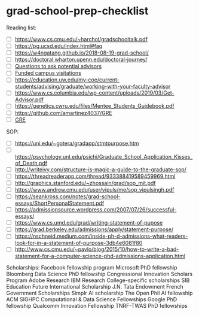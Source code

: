 # grad-school-prep-checklist

Reading list:
- [ ] https://www.cs.cmu.edu/~harchol/gradschooltalk.pdf
- [ ] https://pg.ucsd.edu/index.html#faq
- [ ] https://w4ngatang.github.io/2018-08-19-grad-school/
- [ ] https://doctoral.wharton.upenn.edu/doctoral-journey/
- [ ] [Questions to ask potential advisors](https://blog.ml.cmu.edu/2020/03/02/questions-to-ask-a-prospective-ph-d-advisor-on-visit-day-with-thorough-and-forthright-explanations/)
- [ ] [Funded campus visitations](https://mcnairscholars.com/campus-visitations/)
- [ ] https://education.uw.edu/my-coe/current-students/advising/graduate/working-with-your-faculty-advisor
- [ ] https://www.cs.columbia.edu/wp-content/uploads/2019/03/Get-Advisor.pdf
- [ ] https://genetics.cwru.edu/files/Mentee_Students_Guidebook.pdf
- [ ] https://github.com/amartinez4037/GRE
- [ ] [GRE](https://drive.google.com/drive/u/0/folders/0B4I2krQSCsvUbFZaR0k1a0UxeXM)

SOP:
- [ ] https://uni.edu/~gotera/gradapp/stmtpurpose.htm
- [ ] https://psychology.unl.edu/psichi/Graduate_School_Application_Kisses_of_Death.pdf
- [ ] http://writeivy.com/structure-is-magic-a-guide-to-the-graduate-sop/
- [ ] https://threadreaderapp.com/thread/933388419589459969.html
- [ ] http://graphics.stanford.edu/~zhossain/grad/sop_mit.pdf
- [ ] https://www.andrew.cmu.edu/user/vipuls/me/sop_vipulsingh.pdf
- [ ] https://seankross.com/notes/grad-school-essays/ShortPersonalStatement.pdf
- [ ] https://admissionsource.wordpress.com/2007/07/26/successful-essays/
- [ ] https://www.cs.umd.edu/grad/writing-statement-of-pupose
- [ ] https://grad.berkeley.edu/admissions/apply/statement-purpose/
- [ ] https://nschneid.medium.com/inside-ph-d-admissions-what-readers-look-for-in-a-statement-of-purpose-3db4e6081f80
- [ ] http://www.cs.cmu.edu/~pavlo/blog/2015/10/how-to-write-a-bad-statement-for-a-computer-science-phd-admissions-application.html

Scholarships:
Facebook fellowship program
Microsoft PhD fellowship
Bloomberg Data Science PhD fellowship
Congressional Innovation Scholars Program
Adobe Research
IBM Research 
College-specific scholarships
SIB
Education Future International Scholarship
J.N. Tata Endowment
French Government Scholarships
Simplr AI scholarship
The Open Phil AI fellowship
ACM SIGHPC Computational & Data Science Fellowships
Google PhD fellowship
Qualcomm Innovation Fellowship
TNRF-TWAS PhD fellowships
